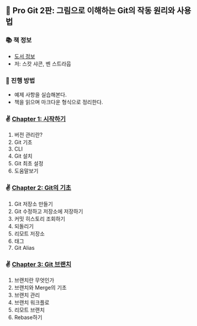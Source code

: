 ## 🚀 Pro Git 2판: 그림으로 이해하는 Git의 작동 원리와 사용법

### 📚 책 정보
- [도서 정보](http://www.yes24.com/product/goods/24841824)
- 저: 스캇 샤콘, 벤 스트라웁

### 🎯 진행 방법
- 예제 사항을 실습해본다.
- 책을 읽으며 마크다운 형식으로 정리한다.

### ✌️ [Chapter 1: 시작하기](https://github.com/saseungmin/reading_books_record_repository/tree/master/summarize_books_in_markdown/Pro%20Git%202%ED%8C%90/Chapter%201)
1. 버전 관리란?
2. Git 기초
3. CLI
4. Git 설치
5. Git 최초 설정
6. 도움말보기

### ✌️ [Chapter 2: Git의 기초](https://github.com/saseungmin/reading_books_record_repository/tree/master/summarize_books_in_markdown/Pro%20Git%202%ED%8C%90/Chapter%202)
1. Git 저장소 만들기
2. Git 수정하고 저장소에 저장하기
3. 커밋 히스토리 조회하기
4. 되돌리기
5. 리모트 저장소
6. 태그
7. Git Alias

### ✌️ [Chapter 3: Git 브랜치](https://github.com/saseungmin/reading_books_record_repository/tree/master/summarize_books_in_markdown/Pro%20Git%202%ED%8C%90/Chapter%203)
1. 브랜치란 무엇인가
2. 브랜치와 Merge의 기초
3. 브랜치 관리
4. 브랜치 워크플로
5. 리모트 브랜치
6. Rebase하기
